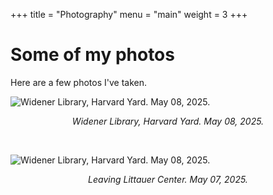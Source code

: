 +++
title = "Photography"
menu = "main"
weight = 3
+++

# Some of my photos 

Here are a few photos I've taken.



![Widener Library, Harvard Yard. May 08, 2025.](/photos/WidenerSide-2025-05-08.JPG)

<div style="text-align: center;">
<p>
<em>Widener Library, Harvard Yard. May 08, 2025.</em></p>
</div>
<br>









![Widener Library, Harvard Yard. May 08, 2025.](/photos/LeavingLittauer-2025-05-07.JPG)

<div style="text-align: center;">
<p>
<em>Leaving Littauer Center. May 07, 2025.</em></p>
</div>

